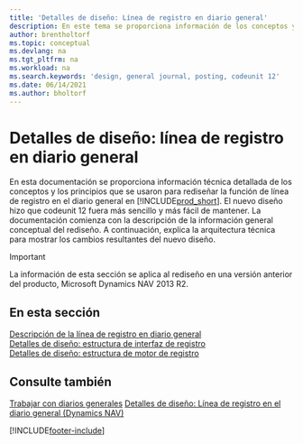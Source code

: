 ```yaml
---
title: 'Detalles de diseño: Línea de registro en diario general'
description: En este tema se proporciona información de los conceptos y los principios que se usan para rediseñar la función de línea de registro en el diario general en Business Central.
author: brentholtorf
ms.topic: conceptual
ms.devlang: na
ms.tgt_pltfrm: na
ms.workload: na
ms.search.keywords: 'design, general journal, posting, codeunit 12'
ms.date: 06/14/2021
ms.author: bholtorf
---
```

# Detalles de diseño: línea de registro en diario general

En esta documentación se proporciona información técnica detallada de los conceptos y los principios que se usaron para rediseñar la función de línea de registro en el diario general en [!INCLUDE[prod_short](includes/prod_short.md)]. El nuevo diseño hizo que codeunit 12 fuera más sencillo y más fácil de mantener. La documentación comienza con la descripción de la información general conceptual del rediseño. A continuación, explica la arquitectura técnica para mostrar los cambios resultantes del nuevo diseño.  

> [!IMPORTANT]
> La información de esta sección se aplica al rediseño en una versión anterior del producto, Microsoft Dynamics NAV 2013 R2.

## En esta sección

[Descripción de la línea de registro en diario general](design-details-general-journal-post-line-overview.md)  
[Detalles de diseño: estructura de interfaz de registro](design-details-posting-interface-structure.md)  
[Detalles de diseño: estructura de motor de registro](design-details-posting-engine-structure.md)  

## Consulte también

[Trabajar con diarios generales](ui-work-general-journals.md)
[Detalles de diseño: Línea de registro en el diario general (Dynamics NAV)](/dynamics-nav-app/design-details-general-journal-post-line)  

[!INCLUDE[footer-include](includes/footer-banner.md)]